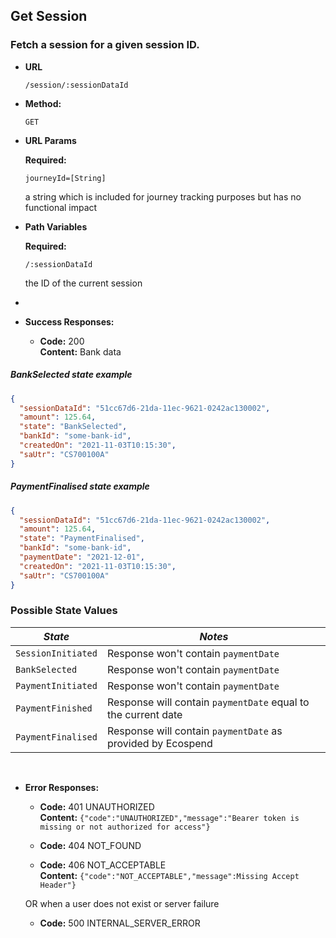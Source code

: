 Get Session
----

### Fetch a session for a given session ID.

* **URL**

  `/session/:sessionDataId`

* **Method:**

  `GET`

* **URL Params**

  **Required:**

  `journeyId=[String]`

  a string which is included for journey tracking purposes but has no functional impact

* **Path Variables**

  **Required:**

  `/:sessionDataId`

  the ID of the current session
*
* **Success Responses:**

    * **Code:** 200 <br />
      **Content:** Bank data

##### BankSelected state example
```json
{
  "sessionDataId": "51cc67d6-21da-11ec-9621-0242ac130002",
  "amount": 125.64,
  "state": "BankSelected",
  "bankId": "some-bank-id",
  "createdOn": "2021-11-03T10:15:30",
  "saUtr": "CS700100A"
}
```

##### PaymentFinalised state example
```json
{
  "sessionDataId": "51cc67d6-21da-11ec-9621-0242ac130002",
  "amount": 125.64,
  "state": "PaymentFinalised",
  "bankId": "some-bank-id",
  "paymentDate": "2021-12-01",
  "createdOn": "2021-11-03T10:15:30",
  "saUtr": "CS700100A"
}
```

### Possible State Values

| *State* | *Notes* |
  |--------|----|
| `SessionInitiated` | Response won't contain `paymentDate` |
| `BankSelected` | Response won't contain `paymentDate` |
| `PaymentInitiated` | Response won't contain `paymentDate` |
| `PaymentFinished` | Response will contain `paymentDate` equal to the current date |
| `PaymentFinalised` | Response will contain `paymentDate` as provided by Ecospend |

<br />

* **Error Responses:**

    * **Code:** 401 UNAUTHORIZED <br/>
      **Content:** `{"code":"UNAUTHORIZED","message":"Bearer token is missing or not authorized for access"}`

    * **Code:** 404 NOT_FOUND <br/>

    * **Code:** 406 NOT_ACCEPTABLE <br/>
      **Content:** `{"code":"NOT_ACCEPTABLE","message":Missing Accept Header"}`

  OR when a user does not exist or server failure

    * **Code:** 500 INTERNAL_SERVER_ERROR <br/>





